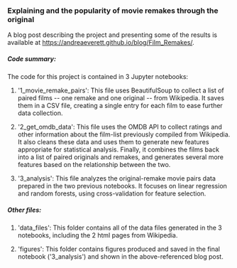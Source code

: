 ### Explaining and the popularity of movie remakes through the original

A blog post describing the project and presenting some of the results is available at https://andreaeverett.github.io/blog/Film_Remakes/.

##### Code summary:

The code for this project is contained in 3 Jupyter notebooks:

1. '1_movie_remake_pairs': This file uses BeautifulSoup to collect a list of paired films -- one remake and one original -- from Wikipedia. It saves them in a CSV file, creating a single entry for each film to ease further data collection.

2. '2_get_omdb_data': This file uses the OMDB API to collect ratings and other information about the film-list previously compiled from Wikipedia. It also cleans these data and uses them to generate new features appropriate for statistical analysis. Finally, it combines the films back into a list of paired originals and remakes, and generates several more features based on the relationship between the two.

3. '3_analysis': This file analyzes the original-remake movie pairs data prepared in the two previous notebooks. It focuses on linear regression and random forests, using cross-validation for feature selection.

##### Other files:

1. 'data_files': This folder contains all of the data files generated in the 3 notebooks, including the 2 html pages from Wikipedia.

2. 'figures': This folder contains figures produced and saved in the final notebook ('3_analysis') and shown in the above-referenced blog post.
